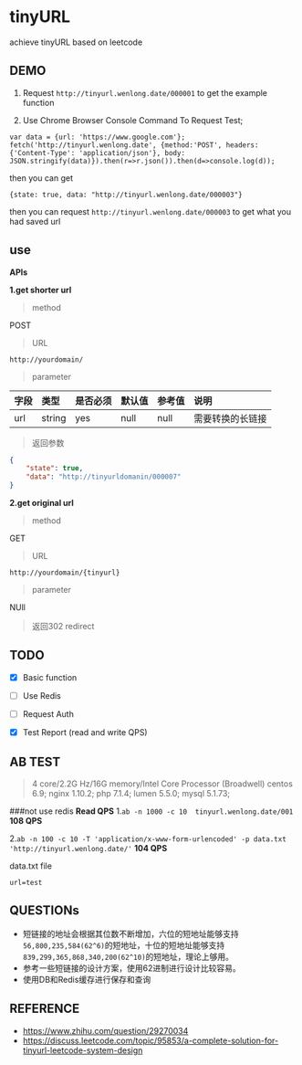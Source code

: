# tinyURL
achieve tinyURL based on leetcode

## DEMO
1. Request `http://tinyurl.wenlong.date/000001` to get the example function

2. Use Chrome Browser Console Command To Request Test;
```
var data = {url: 'https://www.google.com'};
fetch('http://tinyurl.wenlong.date', {method:'POST', headers: {'Content-Type': 'application/json'}, body: JSON.stringify(data)}).then(r=>r.json()).then(d=>console.log(d));
```
then you can get
```
{state: true, data: "http://tinyurl.wenlong.date/000003"}
```
then you can request `http://tinyurl.wenlong.date/000003` to get what you had saved url

## use
**APIs**

**1.get shorter url**
>method

POST

>URL

`http://yourdomain/`

>parameter

| 字段        | 类型     | 是否必须 | 默认值   | 参考值                                      | 说明         |
| :-------- | :----- | :--- | :---- | :-------- | :--------- |
| url      | string | yes   | null |null | 需要转换的长链接  |

> 返回参数

```json
{
    "state": true,
    "data": "http://tinyurldomanin/000007"
}
```

**2.get original url**
>method

GET

>URL

`http://yourdomain/{tinyurl}`

>parameter

NUll

> 返回302 redirect

## TODO
- [x] Basic function
- [ ] Use Redis
- [ ] Request Auth
- [x] Test Report (read and write QPS)


## AB TEST
>4 core/2.2G Hz/16G memory/Intel Core Processor (Broadwell)
>centos 6.9; nginx 1.10.2; php 7.1.4; lumen 5.5.0; mysql 5.1.73;

###not use redis
**Read QPS**
1.`ab -n 1000 -c 10  tinyurl.wenlong.date/001`
**108 QPS**

2.`ab -n 100 -c 10 -T 'application/x-www-form-urlencoded' -p data.txt 'http://tinyurl.wenlong.date/'`
**104 QPS**

data.txt file
```
url=test
```


## QUESTIONs
- 短链接的地址会根据其位数不断增加，六位的短地址能够支持`56,800,235,584(62^6)`的短地址，十位的短地址能够支持`839,299,365,868,340,200(62^10)`的短地址，理论上够用。
- 参考一些短链接的设计方案，使用62进制进行设计比较容易。
- 使用DB和Redis缓存进行保存和查询

## REFERENCE
- https://www.zhihu.com/question/29270034
- https://discuss.leetcode.com/topic/95853/a-complete-solution-for-tinyurl-leetcode-system-design